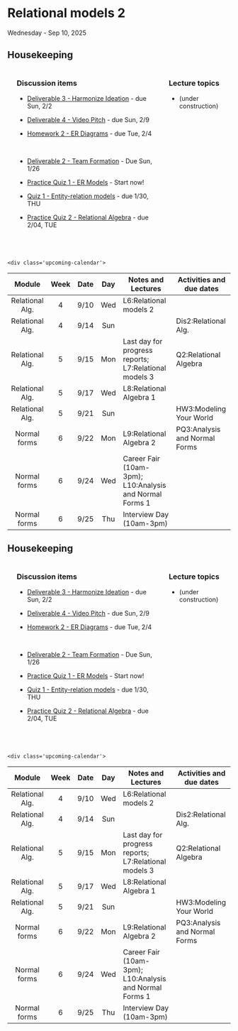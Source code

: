 # Relational models 2

Wednesday - Sep 10, 2025

## Housekeeping

<div class="columns">

<div class="column" width="5%">

</div>

<div class="column" width="52%">

### Discussion items

- [Deliverable 3 - Harmonize
  Ideation](https://virginiacommonwealth.instructure.com/courses/113813/assignments/1072358) -
  due Sun, 2/2

- [Deliverable 4 - Video
  Pitch](https://virginiacommonwealth.instructure.com/courses/113813/assignments/1075768) -
  due Sun, 2/9

- [Homework 2 - ER
  Diagrams](https://virginiacommonwealth.instructure.com/courses/113813/assignments/1072335) -
  due Tue, 2/4

  <p>

   

  </p>

- [Deliverable 2 - Team
  Formation](https://virginiacommonwealth.instructure.com/courses/113813/assignments/1131331) -
  Due Sun, 1/26

- [Practice Quiz 1 - ER
  Models](https://virginiacommonwealth.instructure.com/courses/113813/assignments/1081388) -
  Start now!

- [Quiz 1 - Entity-relation
  models](https://virginiacommonwealth.instructure.com/courses/113813/assignments/1072328) -
  due 1/30, THU

- [Practice Quiz 2 - Relational
  Algebra](https://virginiacommonwealth.instructure.com/courses/113813/assignments/1081389) -
  due 2/04, TUE

</div>

<div class="column" width="43%">

### Lecture topics

- (under construction)

</div>

</div>

<div style="margin-top:25px">

 

</div>

<style></style>
    <div class='upcoming-calendar'>

| Module | Week | Date | Day | Notes and Lectures | Activities and due dates |
|:--:|:--:|:--:|:--:|----|----|
| Relational Alg. | 4 | 9/10 | Wed | L6:Relational models 2 |  |
| Relational Alg. | 4 | 9/14 | Sun |  | Dis2:Relational Alg. |
| Relational Alg. | 5 | 9/15 | Mon | Last day for progress reports; L7:Relational models 3 | Q2:Relational Algebra |
| Relational Alg. | 5 | 9/17 | Wed | L8:Relational Algebra 1 |  |
| Relational Alg. | 5 | 9/21 | Sun |  | HW3:Modeling Your World |
| Normal forms | 6 | 9/22 | Mon | L9:Relational Algebra 2 | PQ3:Analysis and Normal Forms |
| Normal forms | 6 | 9/24 | Wed | Career Fair (10am-3pm); L10:Analysis and Normal Forms 1 |  |
| Normal forms | 6 | 9/25 | Thu | Interview Day (10am-3pm) |  |

</div>

<!-- lecture-block-begin -->

<!-- lecture-block-end -->

## Housekeeping

<div class="columns">

<div class="column" width="5%">

</div>

<div class="column" width="52%">

### Discussion items

- [Deliverable 3 - Harmonize
  Ideation](https://virginiacommonwealth.instructure.com/courses/113813/assignments/1072358) -
  due Sun, 2/2

- [Deliverable 4 - Video
  Pitch](https://virginiacommonwealth.instructure.com/courses/113813/assignments/1075768) -
  due Sun, 2/9

- [Homework 2 - ER
  Diagrams](https://virginiacommonwealth.instructure.com/courses/113813/assignments/1072335) -
  due Tue, 2/4

  <p>

   

  </p>

- [Deliverable 2 - Team
  Formation](https://virginiacommonwealth.instructure.com/courses/113813/assignments/1131331) -
  Due Sun, 1/26

- [Practice Quiz 1 - ER
  Models](https://virginiacommonwealth.instructure.com/courses/113813/assignments/1081388) -
  Start now!

- [Quiz 1 - Entity-relation
  models](https://virginiacommonwealth.instructure.com/courses/113813/assignments/1072328) -
  due 1/30, THU

- [Practice Quiz 2 - Relational
  Algebra](https://virginiacommonwealth.instructure.com/courses/113813/assignments/1081389) -
  due 2/04, TUE

</div>

<div class="column" width="43%">

### Lecture topics

- (under construction)

</div>

</div>

<div style="margin-top:25px">

 

</div>

<style></style>
    <div class='upcoming-calendar'>

| Module | Week | Date | Day | Notes and Lectures | Activities and due dates |
|:--:|:--:|:--:|:--:|----|----|
| Relational Alg. | 4 | 9/10 | Wed | L6:Relational models 2 |  |
| Relational Alg. | 4 | 9/14 | Sun |  | Dis2:Relational Alg. |
| Relational Alg. | 5 | 9/15 | Mon | Last day for progress reports; L7:Relational models 3 | Q2:Relational Algebra |
| Relational Alg. | 5 | 9/17 | Wed | L8:Relational Algebra 1 |  |
| Relational Alg. | 5 | 9/21 | Sun |  | HW3:Modeling Your World |
| Normal forms | 6 | 9/22 | Mon | L9:Relational Algebra 2 | PQ3:Analysis and Normal Forms |
| Normal forms | 6 | 9/24 | Wed | Career Fair (10am-3pm); L10:Analysis and Normal Forms 1 |  |
| Normal forms | 6 | 9/25 | Thu | Interview Day (10am-3pm) |  |

</div>
